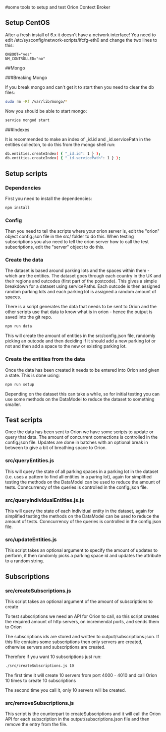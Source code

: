 #some tools to setup and test Orion Context Broker

## Setup CentOS

After a fresh install of 6.x it doesn't have a network interface! You need to edit /etc/sysconfig/network-scripts/ifcfg-eth0 and change the two lines to this:

```
ONBOOT="yes"
NM_CONTROLLED="no"
```

##Mongo

###Breaking Mongo

If you break mongo and can't get it to start then you need to clear the db files:

```bash
sudo rm -Rf /var/lib/mongo/*
```

Now you should be able to start mongo:

```bash
service mongod start
```

###Indexes

It is recommended to make an index of _id.id and _id.servicePath in the entities collecton, to do this from the mongo shell run:

```bash
db.entities.createIndex( { "_id.id": 1 } );
db.entities.createIndex( { "_id.servicePath": 1 } );
```


## Setup scripts

### Dependencies

First you need to install the dependencies:

```bash
npm install
```

### Config

Then you need to tell the scripts where your orion server is, edit the "orion" object config.json file in the src/ folder to do this. When testing subscriptions you also need to tell the orion server how to call the test subscriptions, edit the "server" object to do this.


### Create the data

The dataset is based around parking lots and the spaces within them - which are the entities. The dataset goes through each country in the UK and their regions and outcodes (first part of the postcode). This gives a simple breakdown for a dataset using servicePaths. Each outcode is then assigned random parking lots and each parking lot is assigned a random amount of spaces.

There is a script generates the data that needs to be sent to Orion and the other scripts use that data to know what is in orion - hence the output is saved into the git repo.

```bash
npm run data
```

This will create the amount of entities in the src/config.json file, randomly picking an outcode and then deciding if it should add a new parking lot or not and then add a space to the new or existing parking lot.

### Create the entities from the data

Once the data has been created it needs to be entered into Orion and given a state. This is done using:

```bash
npm run setup
```

Depending on the dataset this can take a while, so for initial testing you can use some methods on the DataModel to reduce the dataset to something smaller.


## Test scripts

Once the data has been sent to Orion we have some scripts to update or query that data. The amount of concurrent connections is controlled in the config.json file. Updates are done in batches with an optional break in between to give a bit of breathing space to Orion.

### src/queryEntities.js

This will query the state of all parking spaces in a parking lot in the dataset (i.e. uses a pattern to find all entities in a paring lot), again for simplified testing the methods on the DataModel can be used to reduce the amount of tests. Conncurrency of the queries is controlled in the config.json file.

### src/queryIndividualEntities.js.js

This will query the state of each individual entity in the dataset, again for simplified testing the methods on the DataModel can be used to reduce the amount of tests. Conncurrency of the queries is controlled in the config.json file.

### src/updateEntities.js

This script takes an optional argument to specify the amount of updates to perform, it then randomly picks a parking space id and updates the attribute to a random string.

## Subscriptions

### src/createSubscriptions.js

This script takes an optional argument of the amount of subscriptions to create

To test subscriptions we need an API for Orion to call, so this script creates the required amount of http servers, on incremendal ports, and sends them to Orion

The subscriptions ids are stored and written to output/subscriptions.json. If this file contains some subscriptions then only servers are created, otherwise servers and subscriptions are created.

Therefore if you want 10 subscriptions just run:

```bash
./src/createSubscriptions.js 10
```

The first time it will create 10 servers from port 4000 - 4010 and call Orion 10 times to create 10 subscriptions

The second time you call it, only 10 servers will be created.

### src/removeSubscriptions.js

This script is the counterpart to createSubscriptions and it will call the Orion API for each subscription in the output/subscriptions.json file and then remove the entry from the file.
